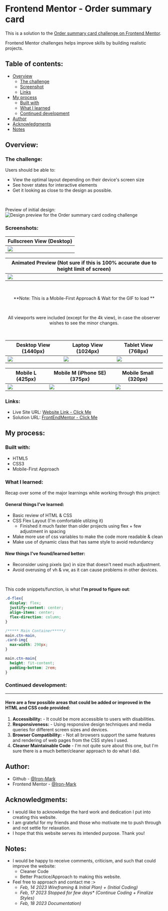 # Frontend Mentor - Order summary card

This is a solution to the [Order summary card challenge on Frontend Mentor](https://www.frontendmentor.io/challenges/order-summary-component-QlPmajDUj).

Frontend Mentor challenges helps improve skills by building realistic projects.

## Table of contents:

- [Overview](#overview)
  - [The challenge](#the-challenge)
  - [Screenshot](#screenshots)
  - [Links](#links)
- [My process](#my-process)
  - [Built with](#built-with)
  - [What I learned](#what-i-learned)
  - [Continued development](#continued-development)
- [Author](#author)
- [Acknowledgments](#acknowledgments)
- [Notes](#notes)

## Overview:

### The challenge:

Users should be able to:

- View the optimal layout depending on their device's screen size
- See hover states for interactive elements
- Get it looking as close to the design as possible.

<br>

Preview of initial design:
![Design preview for the Order summary card coding challenge](./design/desktop-preview.jpg)

### Screenshots:

<div align="center">

| Fullscreen View (Desktop)                             |
| ----------------------------------------------------- |
| ![](design-finished/0.0-Original-20230218_190655.png) |

| Animated Preview (Not sure if this is 100% accurate due to height limit of screen) |
| ---------------------------------------------------------------------------------- |
| ![](design-finished/0.1-animatedResult.gif)                                        |

<br>

**Note: This is a Mobile-First Approach & Wait for the GIF to load **

<br>

All viewports were included (except for the 4k view), in case the observer wishes to see the minor changes.

<br>

| Desktop View (1440px)                                | Laptop View (1024px)                                | Tablet View (768px)                                    |
| ---------------------------------------------------- | --------------------------------------------------- | ------------------------------------------------------ |
| ![](design-finished/1.0-Desktop-20230218_183425.png) | ![](design-finished/1.1-Laptop-20230218_183328.png) | ![](design-finished/1.2-Tablet-20230218%20_183257.png) |

| Mobile L (425px)                                     | Mobile M (iPhone SE) (375px)                          | Mobile Small (320px)                                 |
| ---------------------------------------------------- | ----------------------------------------------------- | ---------------------------------------------------- |
| ![](design-finished/2.0-MobileL-20230218_183231.png) | ![](design-finished/2.1-IphoneSE-20230218_183130.png) | ![](design-finished/2.2-MobileS-20230218_183107.png) |

</div>

### Links:

- Live Site URL: [Website Link - Click Me](https://order-summary-component-seven-alpha.vercel.app/)
- Solution URL: [FrontEndMentor - Click Me](https://www.frontendmentor.io/solutions/order-summary-card-solution-mobilefirst-w-css-flexbox-VqnTPAKNOw)

## My process:

### Built with:

- HTML5
- CSS3
- Mobile-First Approach

### What I learned:

Recap over some of the major learnings while working through this project:

#### General things I've learned:

- Basic review of HTML & CSS
- CSS Flex Layout (I'm comfortable utilzing it)
  - Finished it much faster than older projects using flex + few adjustment in spacing
- Make more use of css variables to make the code more readable & clean
- Make use of dynamic class that has same style to avoid redundancy

#### New things I've found/learned better:

- Reconsider using pixels (px) in size that doesn't need much adjustment.
- Avoid overusing of vh & vw, as it can cause problems in other devices.

<br>

This code snippets/function, is what **I'm proud to figure out**:

```css
.d-flex{
  display: flex;
  justify-content: center;
  align-items: center;
  flex-direction: column;
}

/***** Main Container*****/
main.ctn-main, 
.card-img{
  max-width: 290px; 
}

main.ctn-main{
  height: fit-content;
  padding-bottom: 2rem;
}

```

### Continued development:

<hr>

#### Here are a few possible areas that could be added or improved in the HTML and CSS code provided:

1. **Accessibility:** - It could be more accessible to users with disabilities.
2. **Responsiveness:** - Using responsive design techniques and media queries for different screen sizes and devices.
3. **Browser Compatibility:** - Not all browsers support the same features and rendering of web pages from the CSS styles I used.
4. **Cleaner Maintainable Code** - I'm not quite sure about this one, but I'm sure there is a much better/cleaner approach to do what I did.

## Author:

- Github - [@Iron-Mark](https://github.com/Iron-Mark)
- Frontend Mentor - [@Iron-Mark](https://www.frontendmentor.io/profile/Iron-Mark)

## Acknowledgments:

- I would like to acknowledge the hard work and dedication I put into creating this website.
- I am grateful for my friends and those who motivate me to push through and not settle for relaxation.
- I hope that this website serves its intended purpose. Thank you!

## Notes:

- I would be happy to receive comments, criticism, and such that could improve the website:
  - Cleaner Code
  - Better Practice/Approach to making this website.
- Feel free to approach and contact me :>
  - _Feb, 14 2023 Wireframing & Initial Plan) + (Initial Coding)_
  - _Feb, 17 2023 *Stopped for few days** (Continue Coding + Finalize Styles)_
  - _Feb, 18 2023 Documentation)_
